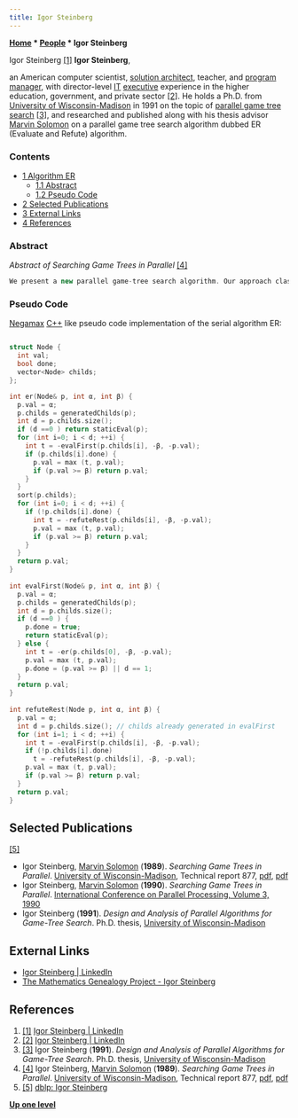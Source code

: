 ```yaml
---
title: Igor Steinberg
---
```

**[Home](Home "Home") \* [People](People "People") \* Igor Steinberg**



 [](https://www.linkedin.com/in/igor-steinberg-89294136/) Igor Steinberg <a id="cite-note-1" href="#cite-ref-1">[1]</a> 
**Igor Steinberg**,  

an American computer scientist, [solution architect](https://en.wikipedia.org/wiki/Solution_architecture), teacher, and [program manager](https://en.wikipedia.org/wiki/Program_management), with director-level [IT](https://en.wikipedia.org/wiki/Information_technology) [executive](https://en.wikipedia.org/wiki/Senior_management) experience in the higher education, government, and private sector <a id="cite-note-2" href="#cite-ref-2">[2]</a>. He holds a Ph.D. from [University of Wisconsin-Madison](https://en.wikipedia.org/wiki/University_of_Wisconsin-Madison) in 1991 on the topic of [parallel game tree search](Parallel_Search "Parallel Search") <a id="cite-note-3" href="#cite-ref-3">[3]</a>, 
and researched and published along with his thesis advisor [Marvin Solomon](Marvin_Solomon "Marvin Solomon") on a parallel game tree search algorithm dubbed ER (Evaluate and Refute) algorithm.



### Contents


* [1 Algorithm ER](#algorithm-er)
	+ [1.1 Abstract](#abstract)
	+ [1.2 Pseudo Code](#pseudo-code)
* [2 Selected Publications](#selected-publications)
* [3 External Links](#external-links)
* [4 References](#references)






### Abstract


*Abstract of Searching Game Trees in Parallel* <a id="cite-note-4" href="#cite-ref-4">[4]</a>




```C++
We present a new parallel game-tree search algorithm. Our approach classifies a processor's available work as either mandatory (necessary for the solution) or speculative (may be necessary for the solution). Due to the nature of parallel game tree search, it is not possible to keep all processors busy with mandatory work. Our algorithm ER allows potential speculative work to be dynamically ordered, thereby reducing starvation without incurring an equivalent increase in speculative loss. Measurements of ER's performance on both random trees and trees from an actual game show that at least 16 processors can be applied profitably to a single search. These results contrast with previously published studies, which report a rapid drop-off of efficiency as the number of processors increases. 

```

### Pseudo Code


[Negamax](Negamax "Negamax") [C++](Cpp "Cpp") like pseudo code implementation of the serial algorithm ER:




```C++

struct Node {
  int val;
  bool done;
  vector<Node> childs;
};

int er(Node& p, int α, int β) {
  p.val = α;
  p.childs = generatedChilds(p);
  int d = p.childs.size();
  if (d ==0 ) return staticEval(p);
  for (int i=0; i < d; ++i) {
    int t = -evalFirst(p.childs[i], -β, -p.val);
    if (p.childs[i].done) {
      p.val = max (t, p.val);
      if (p.val >= β) return p.val;
    }
  }
  sort(p.childs);
  for (int i=0; i < d; ++i) {
    if (!p.childs[i].done) {
      int t = -refuteRest(p.childs[i], -β, -p.val);
      p.val = max (t, p.val);
      if (p.val >= β) return p.val;
    }	
  }
  return p.val;
}  
  
int evalFirst(Node& p, int α, int β) {
  p.val = α;
  p.childs = generatedChilds(p);
  int d = p.childs.size();
  if (d ==0 ) {
    p.done = true;
    return staticEval(p);
  } else {
    int t = -er(p.childs[0], -β, -p.val);
    p.val = max (t, p.val);
    p.done = (p.val >= β) || d == 1;
  }
  return p.val;
}
  
int refuteRest(Node p, int α, int β) {
  p.val = α;
  int d = p.childs.size(); // childs already generated in evalFirst
  for (int i=1; i < d; ++i) { 
    int t = -evalFirst(p.childs[i], -β, -p.val);
    if (!p.childs[i].done)
      t = -refuteRest(p.childs[i], -β, -p.val);
    p.val = max (t, p.val);
    if (p.val >= β) return p.val;
  }
  return p.val;
}

```

## Selected Publications


<a id="cite-note-5" href="#cite-ref-5">[5]</a>



* Igor Steinberg, [Marvin Solomon](Marvin_Solomon "Marvin Solomon") (**1989**). *Searching Game Trees in Parallel*. [University of Wisconsin-Madison](https://en.wikipedia.org/wiki/University_of_Wisconsin-Madison), Technical report 877, [pdf](ftp://ftp.cs.wisc.edu/pub/techreports/1989/TR877.pdf), [pdf](https://pdfs.semanticscholar.org/0814/076db01c0e5e110ef2f40539857c8e8fccd6.pdf)
* Igor Steinberg, [Marvin Solomon](Marvin_Solomon "Marvin Solomon") (**1990**). *Searching Game Trees in Parallel*. [International Conference on Parallel Processing, Volume 3, 1990](http://www.informatik.uni-trier.de/~ley/db/conf/icpp/icpp1990-3.html#SteinbergS90)
* Igor Steinberg (**1991**). *Design and Analysis of Parallel Algorithms for Game-Tree Search*. Ph.D. thesis, [University of Wisconsin-Madison](https://en.wikipedia.org/wiki/University_of_Wisconsin-Madison)


## External Links


* [Igor Steinberg | LinkedIn](https://www.linkedin.com/in/igor-steinberg-89294136/)
* [The Mathematics Genealogy Project - Igor Steinberg](http://genealogy.math.ndsu.nodak.edu/id.php?id=82285)


## References


1. <a id="cite-ref-1" href="#cite-note-1">[1]</a> [Igor Steinberg | LinkedIn](https://www.linkedin.com/in/igor-steinberg-89294136/)
2. <a id="cite-ref-2" href="#cite-note-2">[2]</a> [Igor Steinberg | LinkedIn](https://www.linkedin.com/in/igor-steinberg-89294136/)
3. <a id="cite-ref-3" href="#cite-note-3">[3]</a> Igor Steinberg (**1991**). *Design and Analysis of Parallel Algorithms for Game-Tree Search*. Ph.D. thesis, [University of Wisconsin-Madison](https://en.wikipedia.org/wiki/University_of_Wisconsin-Madison)
4. <a id="cite-ref-4" href="#cite-note-4">[4]</a> Igor Steinberg, [Marvin Solomon](Marvin_Solomon "Marvin Solomon") (**1989**). *Searching Game Trees in Parallel*. [University of Wisconsin-Madison](https://en.wikipedia.org/wiki/University_of_Wisconsin-Madison), Technical report 877, [pdf](ftp://ftp.cs.wisc.edu/pub/techreports/1989/TR877.pdf), [pdf](https://pdfs.semanticscholar.org/0814/076db01c0e5e110ef2f40539857c8e8fccd6.pdf)
5. <a id="cite-ref-5" href="#cite-note-5">[5]</a> [dblp: Igor Steinberg](http://dblp.uni-trier.de/pers/hd/s/Steinberg:Igor.html)

**[Up one level](People "People")**







 
